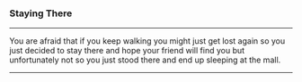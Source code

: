 ### **Staying There**
---

You are afraid that if you keep walking you might just get lost again so you just decided to stay there and hope your friend will find you but unfortunately not so you just stood there and end up sleeping at the mall.

---